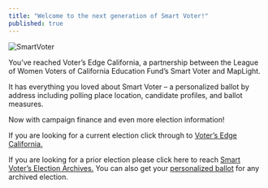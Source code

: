 ```yaml
---
title: "Welcome to the next generation of Smart Voter!"
published: true
---
```


<img src="/content/image/partners/smartvoter.png" alt="SmartVoter" />

You’ve reached Voter’s Edge California, a partnership between the League of Women Voters of California Education Fund’s Smart Voter and MapLight.

It has everything you loved about Smart Voter – a personalized ballot by address including polling place location, candidate profiles, and ballot measures.

Now with campaign finance and even more election information!

<i class="fa fa-chevron-circle-right"></i>If you are looking for a current election click through to <a href="/ca">Voter’s Edge California.</a>

<i class="fa fa-chevron-circle-right"></i>If you are looking for a prior election please click here to reach <a href="http://www.smartvoter.org/voter/archives.html" target="_blank">Smart Voter’s Election Archives.</a> You can also get your <a href="http://www.smartvoter.org/voter/search.html#ballot" target="_blank">personalized ballot</a> for any archived election.

